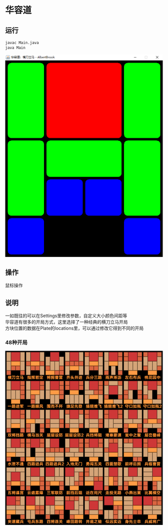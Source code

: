 ﻿# 华容道
## 运行
```
javac Main.java
java Main
```
![](images/demo.jpg)
## 操作
鼠标操作
## 说明
一如既往的可以在Settings里修改参数，自定义大小颜色间距等<br>
华容道有很多的开局方式，这里选择了一种经典的横刀立马开局<br>
方块位置的数据在Plate的locations里，可以通过修改它得到不同的开局
### 48种开局
![](images/pattern.png)